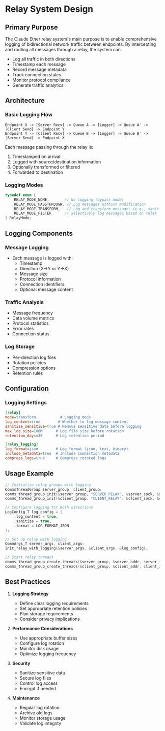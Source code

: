 # Relay System Design

## Primary Purpose
The Claude Ether relay system's main purpose is to enable comprehensive logging of bidirectional network traffic between endpoints. By intercepting and routing all messages through a relay, the system can:
- Log all traffic in both directions
- Timestamp each message
- Record message metadata
- Track connection states
- Monitor protocol compliance
- Generate traffic analytics

## Architecture

### Basic Logging Flow
```
Endpoint X -> [Server Recv] -> Queue A -> [Logger] -> Queue A' -> [Client Send] -> Endpoint Y
Endpoint Y -> [Client Recv] -> Queue B -> [Logger] -> Queue B' -> [Server Send] -> Endpoint X
```

Each message passing through the relay is:
1. Timestamped on arrival
2. Logged with source/destination information
3. Optionally transformed or filtered
4. Forwarded to destination

### Logging Modes
```c
typedef enum {
    RELAY_MODE_NONE,       // No logging (bypass mode)
    RELAY_MODE_PASSTHROUGH, // Log messages without modification
    RELAY_MODE_TRANSFORM,   // Log and transform messages (e.g., sanitize sensitive data)
    RELAY_MODE_FILTER      // Selectively log messages based on rules
} RelayMode;
```

## Logging Components

### Message Logging
- Each message is logged with:
  - Timestamp
  - Direction (X→Y or Y→X)
  - Message size
  - Protocol information
  - Connection identifiers
  - Optional message content

### Traffic Analysis
- Message frequency
- Data volume metrics
- Protocol statistics
- Error rates
- Connection status

### Log Storage
- Per-direction log files
- Rotation policies
- Compression options
- Retention rules

## Configuration

### Logging Settings
```ini
[relay]
mode=transform           # Logging mode
log_content=true        # Whether to log message content
sanitize_sensitive=true # Remove sensitive data before logging
max_log_size=100M      # Log file size before rotation
retention_days=30      # Log retention period

[relay_logging]
log_format=json        # Log format (json, text, binary)
include_metadata=true  # Include connection metadata
compress_logs=true     # Compress rotated logs
```

## Usage Example

```c
// Initialize relay groups with logging
CommsThreadGroup server_group, client_group;
comms_thread_group_init(&server_group, "SERVER_RELAY", &server_sock, &server_flag);
comms_thread_group_init(&client_group, "CLIENT_RELAY", &client_sock, &client_flag);

// Configure logging for both directions
LogConfig_T log_config = {
    .log_content = true,
    .sanitize = true,
    .format = LOG_FORMAT_JSON
};

// Set up relay with logging
CommArgs_T server_args, client_args;
init_relay_with_logging(&server_args, &client_args, &log_config);

// Start relay threads
comms_thread_group_create_threads(&server_group, &server_addr, server_info);
comms_thread_group_create_threads(&client_group, &client_addr, client_info);
```

## Best Practices

1. **Logging Strategy**
   - Define clear logging requirements
   - Set appropriate retention policies
   - Plan storage requirements
   - Consider privacy implications

2. **Performance Considerations**
   - Use appropriate buffer sizes
   - Configure log rotation
   - Monitor disk usage
   - Optimize logging frequency

3. **Security**
   - Sanitize sensitive data
   - Secure log files
   - Control log access
   - Encrypt if needed

4. **Maintenance**
   - Regular log rotation
   - Archive old logs
   - Monitor storage usage
   - Validate log integrity
